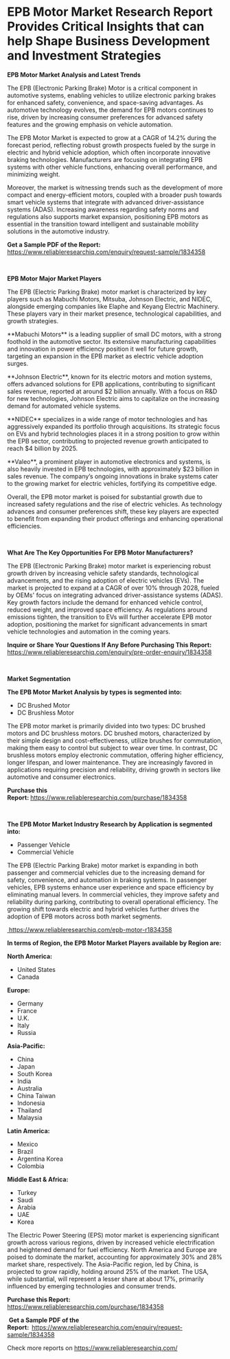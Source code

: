 <p><h1>EPB Motor Market Research Report Provides Critical Insights that can help Shape Business Development and Investment Strategies</h1></p><p><strong>EPB Motor Market Analysis and Latest Trends</strong></p>
<p><p>The EPB (Electronic Parking Brake) Motor is a critical component in automotive systems, enabling vehicles to utilize electronic parking brakes for enhanced safety, convenience, and space-saving advantages. As automotive technology evolves, the demand for EPB motors continues to rise, driven by increasing consumer preferences for advanced safety features and the growing emphasis on vehicle automation.</p><p>The EPB Motor Market is expected to grow at a CAGR of 14.2% during the forecast period, reflecting robust growth prospects fueled by the surge in electric and hybrid vehicle adoption, which often incorporate innovative braking technologies. Manufacturers are focusing on integrating EPB systems with other vehicle functions, enhancing overall performance, and minimizing weight.</p><p>Moreover, the market is witnessing trends such as the development of more compact and energy-efficient motors, coupled with a broader push towards smart vehicle systems that integrate with advanced driver-assistance systems (ADAS). Increasing awareness regarding safety norms and regulations also supports market expansion, positioning EPB motors as essential in the transition toward intelligent and sustainable mobility solutions in the automotive industry.</p></p>
<p><strong>Get a Sample PDF of the Report:&nbsp;</strong> <a href="https://www.reliableresearchiq.com/enquiry/request-sample/1834358?utm_campaign=2271&utm_medium=2&utm_source=Github&utm_content=ia&utm_term=30032025&utm_id=epb-motor">https://www.reliableresearchiq.com/enquiry/request-sample/1834358</a></p>
<p>&nbsp;</p>
<p><strong>EPB Motor Major Market Players</strong></p>
<p><p>The EPB (Electric Parking Brake) motor market is characterized by key players such as Mabuchi Motors, Mitsuba, Johnson Electric, and NIDEC, alongside emerging companies like Elaphe and Keyang Electric Machinery. These players vary in their market presence, technological capabilities, and growth strategies.</p><p>**Mabuchi Motors** is a leading supplier of small DC motors, with a strong foothold in the automotive sector. Its extensive manufacturing capabilities and innovation in power efficiency position it well for future growth, targeting an expansion in the EPB market as electric vehicle adoption surges.</p><p>**Johnson Electric**, known for its electric motors and motion systems, offers advanced solutions for EPB applications, contributing to significant sales revenue, reported at around $2 billion annually. With a focus on R&D for new technologies, Johnson Electric aims to capitalize on the increasing demand for automated vehicle systems.</p><p>**NIDEC** specializes in a wide range of motor technologies and has aggressively expanded its portfolio through acquisitions. Its strategic focus on EVs and hybrid technologies places it in a strong position to grow within the EPB sector, contributing to projected revenue growth anticipated to reach $4 billion by 2025.</p><p>**Valeo**, a prominent player in automotive electronics and systems, is also heavily invested in EPB technologies, with approximately $23 billion in sales revenue. The company’s ongoing innovations in brake systems cater to the growing market for electric vehicles, fortifying its competitive edge.</p><p>Overall, the EPB motor market is poised for substantial growth due to increased safety regulations and the rise of electric vehicles. As technology advances and consumer preferences shift, these key players are expected to benefit from expanding their product offerings and enhancing operational efficiencies.</p></p>
<p>&nbsp;</p>
<p><strong>What Are The Key Opportunities For EPB Motor Manufacturers?</strong></p>
<p><p>The EPB (Electronic Parking Brake) motor market is experiencing robust growth driven by increasing vehicle safety standards, technological advancements, and the rising adoption of electric vehicles (EVs). The market is projected to expand at a CAGR of over 10% through 2028, fueled by OEMs' focus on integrating advanced driver-assistance systems (ADAS). Key growth factors include the demand for enhanced vehicle control, reduced weight, and improved space efficiency. As regulations around emissions tighten, the transition to EVs will further accelerate EPB motor adoption, positioning the market for significant advancements in smart vehicle technologies and automation in the coming years.</p></p>
<p><strong>Inquire or Share Your Questions If Any Before Purchasing This Report:</strong> <a href="https://www.reliableresearchiq.com/enquiry/pre-order-enquiry/1834358?utm_campaign=2271&utm_medium=2&utm_source=Github&utm_content=ia&utm_term=30032025&utm_id=epb-motor">https://www.reliableresearchiq.com/enquiry/pre-order-enquiry/1834358</a></p>
<p>&nbsp;</p>
<p><strong>Market Segmentation</strong></p>
<p><strong>The EPB Motor Market Analysis by types is segmented into:</strong></p>
<p><ul><li>DC Brushed Motor</li><li>DC Brushless Motor</li></ul></p>
<p><p>The EPB motor market is primarily divided into two types: DC brushed motors and DC brushless motors. DC brushed motors, characterized by their simple design and cost-effectiveness, utilize brushes for commutation, making them easy to control but subject to wear over time. In contrast, DC brushless motors employ electronic commutation, offering higher efficiency, longer lifespan, and lower maintenance. They are increasingly favored in applications requiring precision and reliability, driving growth in sectors like automotive and consumer electronics.</p></p>
<p><strong>Purchase this Report:&nbsp;</strong><a href="https://www.reliableresearchiq.com/purchase/1834358?utm_campaign=2271&utm_medium=2&utm_source=Github&utm_content=ia&utm_term=30032025&utm_id=epb-motor">https://www.reliableresearchiq.com/purchase/1834358</a></p>
<p>&nbsp;</p>
<p><strong>The EPB Motor Market Industry Research by Application is segmented into:</strong></p>
<p><ul><li>Passenger Vehicle</li><li>Commercial Vehicle</li></ul></p>
<p><p>The EPB (Electric Parking Brake) motor market is expanding in both passenger and commercial vehicles due to the increasing demand for safety, convenience, and automation in braking systems. In passenger vehicles, EPB systems enhance user experience and space efficiency by eliminating manual levers. In commercial vehicles, they improve safety and reliability during parking, contributing to overall operational efficiency. The growing shift towards electric and hybrid vehicles further drives the adoption of EPB motors across both market segments.</p></p>
<p><a href="https://www.reliableresearchiq.com/epb-motor-r1834358?utm_campaign=2271&utm_medium=2&utm_source=Github&utm_content=ia&utm_term=30032025&utm_id=epb-motor">&nbsp;https://www.reliableresearchiq.com/epb-motor-r1834358</a></p>
<p><strong>In terms of Region, the EPB Motor Market Players available by Region are:</strong></p>
<p>
    <p> <strong> North America: </strong>
        <ul>
            <li>United States</li>
            <li>Canada</li>
        </ul>
        </p> 
    <p> <strong> Europe: </strong>
        <ul>
            <li>Germany</li>
            <li>France</li>
            <li>U.K.</li>
            <li>Italy</li>
            <li>Russia</li>
        </ul>
        </p> 
    <p> <strong> Asia-Pacific: </strong>
        <ul>
            <li>China</li>
            <li>Japan</li>
            <li>South Korea</li>
            <li>India</li>
            <li>Australia</li>
            <li>China Taiwan</li>
            <li>Indonesia</li>
            <li>Thailand</li>
            <li>Malaysia</li>
        </ul>
        </p> 
    <p> <strong> Latin America: </strong>
        <ul>
            <li>Mexico</li>
            <li>Brazil</li>
            <li>Argentina Korea</li>
            <li>Colombia</li>
        </ul>
        </p> 
    <p> <strong> Middle East & Africa: </strong>
        <ul>
            <li>Turkey</li>
            <li>Saudi</li>
            <li>Arabia</li>
            <li>UAE</li>
            <li>Korea</li>
        </ul>
    </p>
    </p>
<p><p>The Electric Power Steering (EPS) motor market is experiencing significant growth across various regions, driven by increased vehicle electrification and heightened demand for fuel efficiency. North America and Europe are poised to dominate the market, accounting for approximately 30% and 28% market share, respectively. The Asia-Pacific region, led by China, is projected to grow rapidly, holding around 25% of the market. The USA, while substantial, will represent a lesser share at about 17%, primarily influenced by emerging technologies and consumer trends.</p></p>
<p><strong>Purchase this Report: </strong><a href="https://www.reliableresearchiq.com/purchase/1834358?utm_campaign=2271&utm_medium=2&utm_source=Github&utm_content=ia&utm_term=30032025&utm_id=epb-motor">https://www.reliableresearchiq.com/purchase/1834358</a></p>
<p>&nbsp;<strong>Get a Sample PDF of the Report:&nbsp;&nbsp;</strong><a href="https://www.reliableresearchiq.com/enquiry/request-sample/1834358?utm_campaign=2271&utm_medium=2&utm_source=Github&utm_content=ia&utm_term=30032025&utm_id=epb-motor">https://www.reliableresearchiq.com/enquiry/request-sample/1834358</a></p>
<p><strong></strong></p>
<p>Check more reports on <a href="https://www.reliableresearchiq.com/?utm_campaign=2271&utm_medium=2&utm_source=Github&utm_content=ia&utm_term=30032025&utm_id=epb-motor">https://www.reliableresearchiq.com/</a></p>